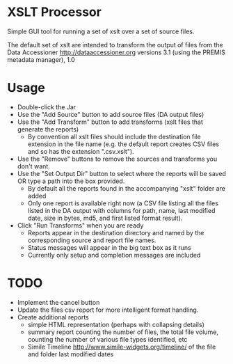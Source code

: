 XSLT Processor
==============

Simple GUI tool for running a set of xslt over a set of source files.

The default set of xslt are intended to transform the output of files from the 
Data Accessioner <http://dataaccessioner.org> versions 3.1 (using the PREMIS 
metadata manager), 1.0

# Usage

+ Double-click the Jar
+ Use the "Add Source" button to add source files (DA output files)
+ Use the "Add Transform"  button to add transforms (xslt files that generate the reports)
    + By convention all xslt files should include the destination file extension in the file name (e.g. the default report creates CSV files and so has the extension ".csv.xslt").
+ Use the "Remove" buttons to remove the sources and transforms you don't want.
+ Use the "Set Output Dir" button to select where the reports will be saved OR type a path into the box provided.
    + By default all the reports found in the accompanying "xslt" folder are added
    + Only one report is available right now (a CSV file listing all the files listed in the DA output with columns for path, name, last modified date, size in bytes, md5, and first listed format result).
+ Click "Run Transforms" when you are ready
    + Reports appear in the destination directory and named by the corresponding source and report file names.
    + Status messages will appear in the big text box as it runs
    + Currently only setup and completion messages are included

# TODO

+ Implement the cancel button
+ Update the files csv report for more intelligent format handling.
+ Create additional reports
    + simple HTML representation (perhaps with collapsing details)
    + summary report counting the number of files, the total file volume, counting the number of various file types identified, etc
    + Simile Timeline <http://www.simile-widgets.org/timeline/> of the file and folder last modified dates
